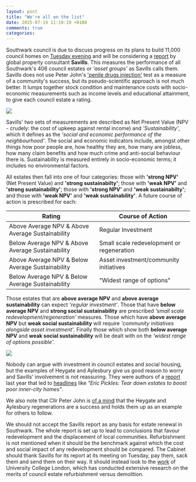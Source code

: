 ```yaml
---
layout: post
title: "We're all on the list"
date: 2015-07-19 11:19:19 +0100
comments: true
categories: 
---
```

Southwark council is due to discuss progress on its plans to build 11,000 council homes on [Tuesday evening](http://moderngov.southwark.gov.uk/ieListDocuments.aspx?CId=302&MId=5138&Ver=4) and will be considering a [report](http://moderngov.southwark.gov.uk/documents/s55626/Appendix%204%20Savills%20Evaluation.pdf) by global property consultant __Savills__. This measures the performance of all Southwark's 406 council estates or _'asset groups'_ as Savills calls them. Savills does not use Peter John's ['penile drugs injection'](http://crappistmartin.github.io/images/page_17.jpg) test as a measure of a community's success, but its pseudo-scientific approach is not much better. It lumps together stock condition and maintenance costs with socio-economic measurements such as income levels and educational attainment, to give each council estate a rating.

![](http://crappistmartin.github.io/images/harrietharman_peniselevator.jpg)
 
Savills' two sets of measurements are described as Net Present Value (NPV - crudely: the cost of upkeep against rental income) and _'Sustainability'_, which it defines as the _'social and economic performance of the neighbourhood'_. The social and economic indicators include, amongst other things how poor people are, how healthy they are, how many are jobless, how many claim benefits and how much crime and anti-social behaviour there is. Sustainability is measured entirely in socio-economic terms; it includes no environmental factors. 

All estates then fall into one of four categories: those with __'strong NPV'__ (Net Present Value) and __'strong sustainabilty'__; those with __'weak NPV'__ and __'strong sustainability'__; those with __'strong NPV'__ and __'weak sustainabilty'__; and those with __'weak NPV'__ and __'weak sustainability'__. A future course of action is prescribed for each:


| Rating | Course of Action  |
|---|---|
| Above Average NPV & Above Average Sustainability |    Regular Investment |
| Below Average NPV & Above Average Sustainability |    Small scale redevelopment or regeneration | 
| Above Average NPV & Below Average Sustainability |    Asset investment/community initiatives |
| Below Average NPV & Below Average Sustainability |    "Widest range of options" |


Those estates that are __above average NPV__ and __above average sustainability__ can expect _'regular investment'_. Those that have __below average NPV__ and __strong social sustainability__ are prescribed _'small scale redevelopment/regeneration'_ measures. Those which have __above average NPV__ but __weak social sustainability__ will require _'community initiatives alongside asset investment'_. Finally those which show both __below average NPV__ and __weak social sustainability__ will be dealt with on the _'widest range of options possible'_.  

![](http://crappistmartin.github.io/images/southwark_estates.png) 

Nobody can argue with investment in council estates and social housing, but the examples of Heygate and Aylesbury give us good reason to worry and Savills' involvement is not reassuring. They were authors of a [report](http://www.savills.co.uk/_news/article/72418/175241-0/04/2014/savills-research--london-regeneration-research-proposal) last year that led to [headlines](http://www.standard.co.uk/news/politics/eric-pickles-tear-down-estates-to-boost-poor-innercity-homes-9277330.html) like _"Eric Pickles: Tear down estates to boost poor inner-city homes"_. 

We also note that Cllr Peter John is [of a mind](http://crappistmartin.github.io/blog/2015/03/28/manifesto-for-destruction-of-council-estates/) that the Heygate and Aylesbury regenerations are a success and holds them up as an example for others to follow.

We should not accept the Savills report as any basis for estate renewal in Southwark. The whole report is set up to lead to conclusions that favour redevelopment and the displacement of local communities.  Refurbishment is not mentioned when it should be the benchmark against which the cost and social impact of any redevelopment should be compared. The Cabinet should thank Savills for its report at its meeting on Tuesday, pay them, sack them and send them on their way. It should instead look to the [work](http://www.engineering.ucl.ac.uk/engineering-exchange/demolition-refurbishment-social-housing/) of University College London, which has conducted extensive research on the merits of council estate refurbishment versus demolition.  
